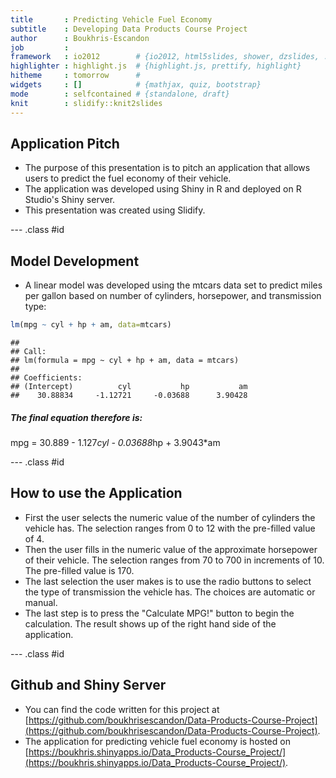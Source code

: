 ```yaml
---
title       : Predicting Vehicle Fuel Economy
subtitle    : Developing Data Products Course Project
author      : Boukhris-Escandon
job         : 
framework   : io2012        # {io2012, html5slides, shower, dzslides, ...}
highlighter : highlight.js  # {highlight.js, prettify, highlight}
hitheme     : tomorrow      # 
widgets     : []            # {mathjax, quiz, bootstrap}
mode        : selfcontained # {standalone, draft}
knit        : slidify::knit2slides
---
```


## Application Pitch

* The purpose of this presentation is to pitch an application that allows users to predict the fuel economy of their vehicle.
* The application was developed using Shiny in R and deployed on R Studio's Shiny server.
* This presentation was created using Slidify.

--- .class #id 

## Model Development

* A linear model was developed using the mtcars data set to predict miles per gallon based on number of cylinders, horsepower, and transmission type:


```r
lm(mpg ~ cyl + hp + am, data=mtcars)
```

```
## 
## Call:
## lm(formula = mpg ~ cyl + hp + am, data = mtcars)
## 
## Coefficients:
## (Intercept)          cyl           hp           am  
##    30.88834     -1.12721     -0.03688      3.90428
```

##### The final equation therefore is:

mpg = 30.889 - 1.127*cyl - 0.03688*hp + 3.9043*am


--- .class #id 

## How to use the Application

* First the user selects the numeric value of the number of cylinders the vehicle has. The selection ranges from 0 to 12 with the pre-filled value of 4.
* Then the user fills in the numeric value of the approximate horsepower of their vehicle. The selection ranges from 70 to 700 in increments of 10. The pre-filled value is 170.
* The last selection the user makes is to use the radio buttons to select the type of transmission the vehicle has. The choices are automatic or manual.
* The last step is to press the "Calculate MPG!" button to begin the calculation. The result shows up of the right hand side of the application.


--- .class #id 

## Github and Shiny Server

* You can find the code written for this project at [https://github.com/boukhrisescandon/Data-Products-Course-Project](https://github.com/boukhrisescandon/Data-Products-Course-Project). 
* The application for predicting vehicle fuel economy is hosted on [https://boukhris.shinyapps.io/Data_Products-Course_Project/](https://boukhris.shinyapps.io/Data_Products-Course_Project/).


